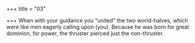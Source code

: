 +++
title = "03"

+++
When with your guidance you “united” the two world-halves, which were  like men eagerly calling upon (you).
Because he was born for great dominion, for power, the thruster pierced  just the non-thruster.
